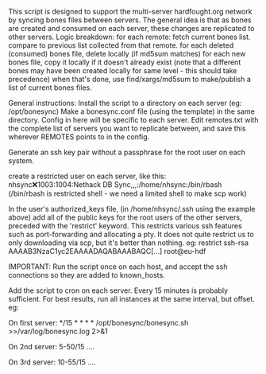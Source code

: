 This script is designed to support the multi-server hardfought.org network
by syncing bones files between servers.  The general idea is that as bones
are created and consumed on each server, these changes are replicated to
other servers.
Logic breakdown:
for each remote:
    fetch current bones list.
    compare to previous list collected from that remote.
    for each deleted (consumed) bones file, delete locally (if md5sum matches)
    for each new bones file, copy it locally if it doesn't already exist
       (note that a different bones may have been created locally for same level - this should take precedence)
when that's done, use find/xargs/md5sum to make/publish a list of current bones files.

General instructions:
Install the script to a directory on each server (eg: /opt/bonesync)
Make a bonesync.conf file (using the template) in the same directory. Config in here will be specific to each server.
Edit remotes.txt with the complete list of servers you want to replicate between, and save this wherever REMOTES points to
in the config.

Generate an ssh key pair without a passphrase for the root user on each system.

create a restricted user on each server, like this:
nhsync:x:1003:1004:Nethack DB Sync,,,:/home/nhsync:/bin/rbash
(/bin/rbash is restricted shell - we need a limited shell to make scp work)

In the user's authorized_keys file, (in /home/nhsync/.ssh using the example above) add all of the public keys for the root users of the other servers, preceded with the 'restrict' keyword. This restricts various ssh features such as port-forwarding and allocating a pty.  It does not quite restrict us to only downloading via scp, but it's better than nothing. 
eg: restrict ssh-rsa AAAAB3NzaC1yc2EAAAADAQABAAABAQC[...] root@eu-hdf

IMPORTANT: Run the script once on each host, and accept the ssh connections so they are added to known_hosts.

Add the script to cron on each server.  Every 15 minutes is probably sufficient.  For best results, run all instances at the same interval, but offset. eg:

On first server:
*/15 * * * * /opt/bonesync/bonesync.sh >>/var/log/bonesync.log 2>&1

On 2nd server:
5-50/15 ....

On 3rd server:
10-55/15 ....
